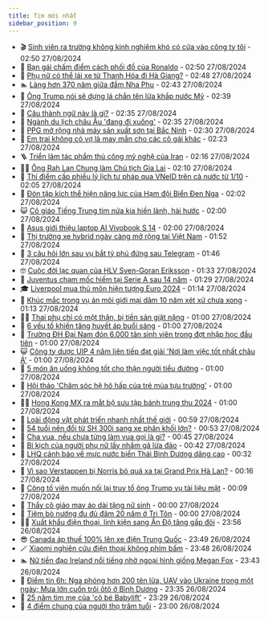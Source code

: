 ```yaml
---
title: Tim mới nhất
sidebar_position: 9
---
```


<!-- vnexpress-tin-moi-nhat:START -->
- 🎬 [Sinh viên ra trường không kinh nghiệm khó có cửa vào công ty tôi](https://vnexpress.net/sinh-vien-ra-truong-khong-kinh-nghiem-kho-co-cua-vao-cong-ty-toi-4786098.html) - 02:50 27/08/2024
- 🐎 [Bạn gái chấm điểm cách phối đồ của Ronaldo](https://vnexpress.net/ban-gai-cham-diem-cach-phoi-do-cua-ronaldo-4785972.html) - 02:50 27/08/2024
- 🦍 [Phụ nữ có thể lái xe từ Thanh Hóa đi Hà Giang?](https://vnexpress.net/phu-nu-co-the-lai-xe-tu-thanh-hoa-di-ha-giang-4786044.html) - 02:48 27/08/2024
- 🏊 [Làng hơn 370 năm giữa đầm Nha Phu](https://vnexpress.net/lang-hon-370-nam-giua-dam-nha-phu-4784230.html) - 02:43 27/08/2024
- 🎊 [Ông Trump nói sẽ dựng lá chắn tên lửa khắp nước Mỹ](https://vnexpress.net/ong-trump-noi-se-dung-la-chan-ten-lua-khap-nuoc-my-4786033.html) - 02:39 27/08/2024
- 🎃 [Câu thành ngữ này là gì?](https://vnexpress.net/cau-thanh-ngu-nay-la-gi-4784969.html) - 02:35 27/08/2024
- 🧰 [Ngành du lịch châu Âu &#39;đang đi xuống&#39;](https://vnexpress.net/nganh-du-lich-chau-au-dang-di-xuong-4785970.html) - 02:35 27/08/2024
- 🔭 [PPG mở rộng nhà máy sản xuất sơn tại Bắc Ninh](https://vnexpress.net/ppg-mo-rong-nha-may-san-xuat-son-tai-bac-ninh-4785800.html) - 02:30 27/08/2024
- 🫶 [Em trai không có vợ là may mắn cho các cô gái khác](https://vnexpress.net/em-trai-khong-co-vo-la-may-man-cho-cac-co-gai-khac-4785862.html) - 02:23 27/08/2024
- 🪜 [Triển lãm tác phẩm thủ công mỹ nghệ của Iran](https://vnexpress.net/trien-lam-tac-pham-thu-cong-my-nghe-cua-iran-4785836.html) - 02:16 27/08/2024
- 👨‍🏫 [Ông Rah Lan Chung làm Chủ tịch Gia Lai](https://vnexpress.net/ong-rah-lan-chung-lam-chu-tich-gia-lai-4784337.html) - 02:10 27/08/2024
- 🎊 [Thí điểm cấp phiếu lý lịch tư pháp qua VNeID trên cả nước từ 1/10](https://vnexpress.net/thi-diem-cap-phieu-ly-lich-tu-phap-qua-vneid-tren-ca-nuoc-tu-1-10-4786036.html) - 02:05 27/08/2024
- 🎊 [Đòn tập kích thể hiện năng lực của Hạm đội Biển Đen Nga](https://vnexpress.net/don-tap-kich-the-hien-nang-luc-cua-ham-doi-bien-den-nga-4786037.html) - 02:02 27/08/2024
- 😺 [Cô giáo Tiếng Trung tìm nửa kia hiền lành, hài hước](https://vnexpress.net/co-giao-tieng-trung-tim-nua-kia-hien-lanh-hai-huoc-4786020.html) - 02:00 27/08/2024
- 🐘 [Asus giới thiệu laptop AI Vivobook S 14](https://vnexpress.net/asus-gioi-thieu-laptop-ai-vivobook-s-14-4785035.html) - 02:00 27/08/2024
- 🌁 [Thị trường xe hybrid ngày càng mở rộng tại Việt Nam](https://vnexpress.net/thi-truong-xe-hybrid-ngay-cang-mo-rong-tai-viet-nam-4785983.html) - 01:52 27/08/2024
- 🐲 [3 câu hỏi lớn sau vụ bắt tỷ phú đứng sau Telegram](https://vnexpress.net/3-cau-hoi-lon-sau-vu-bat-ty-phu-dung-sau-telegram-4785982.html) - 01:46 27/08/2024
- 🤓 [Cuộc đời lạc quan của HLV Sven-Goran Eriksson](https://vnexpress.net/cuoc-doi-lac-quan-cua-hlv-sven-goran-eriksson-4785943.html) - 01:33 27/08/2024
- 💪 [Juventus chạm mốc hiếm tại Serie A sau 14 năm](https://vnexpress.net/juventus-cham-moc-hiem-tai-serie-a-sau-14-nam-4786031.html) - 01:29 27/08/2024
- 🎓 [Liverpool mua thủ môn hiện tượng Euro 2024](https://vnexpress.net/liverpool-mua-thu-mon-hien-tuong-euro-2024-4785994.html) - 01:14 27/08/2024
- 🫣 [Khúc mắc trong vụ án môi giới mại dâm 10 năm xét xử chưa xong](https://vnexpress.net/khuc-mac-trong-vu-an-moi-gioi-mai-dam-10-nam-xet-xu-chua-xong-4785938.html) - 01:13 27/08/2024
- 🧑‍💻 [Thai phụ chỉ có một thận, bị tiền sản giật nặng](https://vnexpress.net/thai-phu-chi-co-mot-than-bi-tien-san-giat-nang-4785959.html) - 01:00 27/08/2024
- 🐲 [6 yếu tố khiến tăng huyết áp buổi sáng](https://vnexpress.net/6-yeu-to-khien-tang-huyet-ap-buoi-sang-4785899.html) - 01:00 27/08/2024
- 🌝 [Trường ĐH Đại Nam đón 6.000 tân sinh viên trong đợt nhập học đầu tiên](https://vnexpress.net/truong-dh-dai-nam-don-6-000-tan-sinh-vien-trong-dot-nhap-hoc-dau-tien-4785882.html) - 01:00 27/08/2024
- 😺 [Công ty dược UIP 4 năm liên tiếp đạt giải &#39;Nơi làm việc tốt nhất châu Á&#39;](https://vnexpress.net/cong-ty-duoc-uip-4-nam-lien-tiep-dat-giai-noi-lam-viec-tot-nhat-chau-a-4785646.html) - 01:00 27/08/2024
- 🐎 [5 món ăn uống không tốt cho thận người tiểu đường](https://vnexpress.net/5-mon-an-uong-khong-tot-cho-than-nguoi-tieu-duong-4785619.html) - 01:00 27/08/2024
- 🎡 [Hội thảo &#39;Chăm sóc hệ hô hấp của trẻ mùa tựu trường&#39;](https://vnexpress.net/hoi-thao-cham-soc-he-ho-hap-cua-tre-mua-tuu-truong-4785137.html) - 01:00 27/08/2024
- 👨‍🏫 [Hong Kong MX ra mắt bộ sưu tập bánh trung thu 2024](https://vnexpress.net/hong-kong-mx-ra-mat-bo-suu-tap-banh-trung-thu-2024-4780836.html) - 01:00 27/08/2024
- 🦆 [Loài động vật phát triển nhanh nhất thế giới](https://vnexpress.net/loai-dong-vat-phat-trien-nhanh-nhat-the-gioi-4785579.html) - 00:59 27/08/2024
- 🚦 [54 tuổi nên đổi từ SH 300i sang xe phân khối lớn?](https://vnexpress.net/54-tuoi-nen-doi-tu-sh-300i-sang-xe-phan-khoi-lon-4785992.html) - 00:53 27/08/2024
- 💫 [Cha vua, nếu chưa từng làm vua gọi là gì?](https://vnexpress.net/cha-vua-neu-chua-tung-lam-vua-goi-la-gi-4785837.html) - 00:45 27/08/2024
- 🎉 [Bi kịch của người phụ nữ lấy nhầm gã lừa đảo](https://vnexpress.net/bi-kich-cua-nguoi-phu-nu-lay-nham-ga-lua-dao-4785922.html) - 00:42 27/08/2024
- 🌋 [LHQ cảnh báo về mực nước biển Thái Bình Dương dâng cao](https://vnexpress.net/lhq-canh-bao-ve-muc-nuoc-bien-thai-binh-duong-dang-cao-4785988.html) - 00:32 27/08/2024
- 🤖 [Vì sao Verstappen bị Norris bỏ quá xa tại Grand Prix Hà Lan?](https://vnexpress.net/vi-sao-verstappen-bi-norris-bo-qua-xa-tai-grand-prix-ha-lan-4785816.html) - 00:16 27/08/2024
- 🦏 [Công tố viên muốn nối lại truy tố ông Trump vụ tài liệu mật](https://vnexpress.net/cong-to-vien-muon-noi-lai-truy-to-ong-trump-vu-tai-lieu-mat-4785987.html) - 00:09 27/08/2024
- 🦩 [Thầy cô giáo may áo dài tặng nữ sinh](https://vnexpress.net/thay-co-giao-may-ao-dai-tang-nu-sinh-4785955.html) - 00:00 27/08/2024
- 👺 [Tiệm bò nướng đu đủ đâm 20 năm ở Tri Tôn](https://vnexpress.net/tiem-bo-nuong-du-du-dam-20-nam-o-tri-ton-4785043.html) - 00:00 27/08/2024
- 🧑‍🏫 [Xuất khẩu điện thoại, linh kiện sang Ấn Độ tăng gấp đôi](https://vnexpress.net/xuat-khau-dien-thoai-linh-kien-sang-an-do-tang-gap-doi-4785979.html) - 23:56 26/08/2024
- 😎 [Canada áp thuế 100% lên xe điện Trung Quốc](https://vnexpress.net/canada-ap-thue-100-len-xe-dien-trung-quoc-4785974.html) - 23:49 26/08/2024
- 🪄 [Xiaomi nghiên cứu điện thoại không phím bấm](https://vnexpress.net/xiaomi-nghien-cuu-dien-thoai-khong-phim-bam-4785989.html) - 23:48 26/08/2024
- 🏊 [Nữ tiền đạo Ireland nổi tiếng nhờ ngoại hình giống Megan Fox](https://vnexpress.net/nu-tien-dao-ireland-noi-tieng-nho-ngoai-hinh-giong-megan-fox-4785990.html) - 23:43 26/08/2024
- 💃 [Điểm tin 6h: Nga phóng hơn 200 tên lửa, UAV vào Ukraine trong một ngày; Mưa lớn cuốn trôi ôtô ở Bình Dương](https://vnexpress.net/diem-tin-6h-nga-phong-hon-200-ten-lua-uav-vao-ukraine-trong-mot-ngay-mua-lon-cuon-troi-oto-o-binh-duong-4785986.html) - 23:35 26/08/2024
- 🦆 [25 năm tìm mẹ của &#39;cô bé Babylift&#39;](https://vnexpress.net/25-nam-tim-me-cua-co-be-babylift-4784656.html) - 23:29 26/08/2024
- 🎊 [4 điểm chung của người thọ trăm tuổi](https://vnexpress.net/4-diem-chung-cua-nguoi-tho-tram-tuoi-4785977.html) - 23:00 26/08/2024<!-- vnexpress-tin-moi-nhat:END -->
